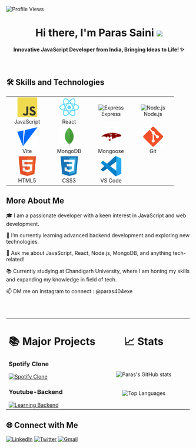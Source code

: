 ![Profile Views](https://komarev.com/ghpvc/?username=paras29exe&color=blue)
<h1 align="center">
  Hi there, I'm Paras Saini 
  <img src="https://emojis.slackmojis.com/emojis/images/1531849430/4246/blob-sunglasses.gif?1531849430" width="30"/>
</h1>
<h4 align="center" >Innovative JavaScript Developer from India, Bringing Ideas to Life! ✨</h4> 
<br>

## 🛠️ Skills and Technologies

<div>
  <table>
    <tr>
      <td align="center" width="100">
        <img src="https://github.com/devicons/devicon/blob/master/icons/javascript/javascript-original.svg" title="JavaScript" alt="JavaScript" width="55" height="55"/><br>JavaScript
      </td>
      <td align="center" width="100">
        <img src="https://github.com/devicons/devicon/blob/master/icons/react/react-original.svg" title="React" alt="React" width="55" height="55"/><br>React
      </td>
      <td align="center" width="100">
        <img src="https://img.icons8.com/?size=100&id=WNoJgbzDr3i2&format=png&color=000000" title="Express" alt="Express" width="55" height="55"/><br>Express
      </td>
      <td align="center" width="100">
        <img src="https://www.vectorlogo.zone/logos/nodejs/nodejs-icon.svg" title="Node.js" alt="Node.js" width="55" height="55"/><br>Node.js
      </td>
    </tr>
    <tr>
      <td align="center" width="100">
        <img src="https://github.com/devicons/devicon/blob/master/icons/vite/vite-original.svg" title="Vite" alt="Vite" width="55" height="55"/><br>Vite
      </td>
      <td align="center" width="100">
        <img src="https://github.com/devicons/devicon/blob/master/icons/mongodb/mongodb-original.svg" title="MongoDB" alt="MongoDB" width="55" height="55"/><br>MongoDB
      </td>
      <td align="center" width="100">
        <img src="https://github.com/devicons/devicon/blob/master/icons/mongoose/mongoose-original.svg" title="Mongoose" alt="Mongoose" width="55" height="55"/><br>Mongoose
      </td>
      <td align="center" width="100">
        <img src="https://github.com/devicons/devicon/blob/master/icons/git/git-original.svg" title="Git" alt="Git" width="55" height="55"/><br>Git
      </td>
    </tr>
    <tr>
      <td align="center" width="100">
        <img src="https://github.com/devicons/devicon/blob/master/icons/html5/html5-original.svg" title="HTML5" alt="HTML5" width="55" height="55"/><br>HTML5
      </td>
      <td align="center" width="100">
        <img src="https://github.com/devicons/devicon/blob/master/icons/css3/css3-original.svg" title="CSS3" alt="CSS3" width="55" height="55"/><br>CSS3
      </td>
      <td align="center" width="100">
        <img src="https://github.com/devicons/devicon/blob/master/icons/vscode/vscode-original.svg" title="VS Code" alt="VS Code" width="55" height="55"/><br>VS Code
      </td>
    </tr>
  </table>
</div>

## More About Me
🎓 I am a passionate developer with a keen interest in JavaScript and web development.

🌱 I’m currently learning advanced backend development and exploring new technologies.

💬 Ask me about JavaScript, React, Node.js, MongoDB, and anything tech-related!

📚 Currently studying at Chandigarh University, where I am honing my skills and expanding my knowledge in field of tech.

📫 DM me on Instagram to connect : @paras404exe

##
<br>
<table>
  <tr>
    <td width="50%" valign="top">
    <h1 align="center"> 📚 Major Projects </h1>
      <h3>Spotify Clone</h3>
      <a href="https://github.com/paras29exe/Spotify-clone">
        <img src="https://github-readme-stats.vercel.app/api/pin/?username=paras29exe&repo=Spotify-clone&theme=dark" alt="Spotify Clone">
      </a>
      <h3>Youtube-Backend</h3>
      <a href="https://github.com/paras29exe/Learning-Backend-along-with-project-">
        <img src="https://github-readme-stats.vercel.app/api/pin/?username=paras29exe&repo=Learning-Backend-along-with-project-&theme=dark" alt="Learning Backend">
      </a>
    </td>
    <td width="50%" valign="top">
      <h1 align="center"> 📈 Stats </h1>
      <div align="center">
      <br> <br>
        <img src="https://github-readme-stats.vercel.app/api?username=paras29exe&show_icons=true&theme=radical&title_color=ff3068?" alt="Paras's GitHub stats" width="82%">
        <br> <br> <br>
        <img src="https://github-readme-stats.vercel.app/api/top-langs/?username=paras29exe&layout=compact&theme=radical&title_color=ff3068?" alt="Top Languages" width="82%">
      </div>
    </td>
  </tr>
</table>

## 🌐 Connect with Me

[![LinkedIn](https://img.shields.io/badge/LinkedIn-blue?style=for-the-badge&logo=linkedin&logoColor=white)](https://www.linkedin.com/in/yourprofile)
[![Twitter](https://img.shields.io/badge/Twitter-blue?style=for-the-badge&logo=twitter&logoColor=white)](https://twitter.com/yourprofile)
[![Gmail](https://img.shields.io/badge/Gmail-red?style=for-the-badge&logo=gmail&logoColor=white)](mailto:youremail@gmail.com)

